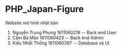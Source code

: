 # PHP_Japan-Figure
Website mô hình nhật bản
1.  Nguyễn Trung Phung 1611060219 -- Back end User
2.  Cầm Bá Mão 1611060423 -- Back end Admin
3.  Kiều Nhất Thống 1611060387 -- Database và UI
